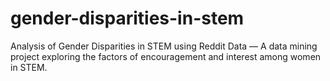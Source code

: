 # gender-disparities-in-stem
Analysis of Gender Disparities in STEM using Reddit Data — A data mining project exploring the factors of encouragement and interest among women in STEM.
